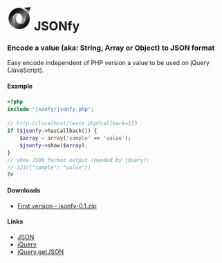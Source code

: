 # ![JSONfy](https://raw.githubusercontent.com/netinhoteixeira/jsonfy/master/resources/jsonfy.png) JSONfy

### Encode a value (aka: String, Array or Object) to JSON format

Easy encode independent of PHP version a value to be used on jQuery (JavaScript).

#### Example
```php
<?php
include 'jsonfy/jsonfy.php';

// http://localhost/teste.php?callback=123
if ($jsonfy->hasCallback()) {
    $array = array('sample' => 'value');
    $jsonfy->show($array);
}
// show JSON format output (needed by jQuery):
// 123({"sample": "value"})
?>
```

#### Downloads

* [First version - jsonfy-0.1.zip](https://drive.google.com/file/d/0B6XrugzJ_5IgUDltOU9mQlJOUEU/view?usp=sharing "First version of library.")

#### Links

* [JSON](http://www.json.org/)
* [jQuery](http://jquery.com/)
* [jQuery.getJSON](http://api.jquery.com/jQuery.getJSON/)
